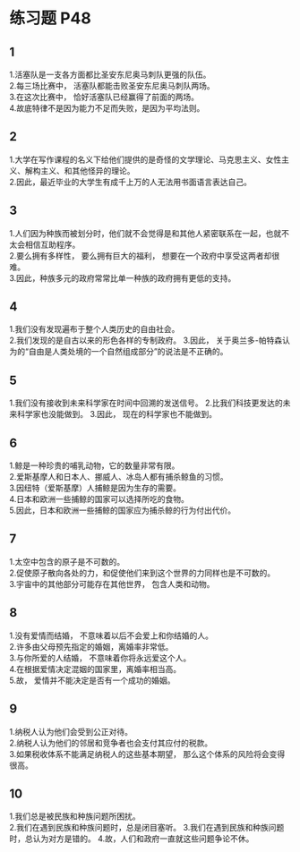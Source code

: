 # 练习题 P48

## 1

1.活塞队是一支各方面都比圣安东尼奥马刺队更强的队伍。  
2.每三场比赛中， 活塞队都能击败圣安东尼奥马刺队两场。  
3.在这次比赛中， 恰好活塞队已经赢得了前面的两场。  
4.故底特律不是因为能力不足而失败，是因为平均法则。

## 2

1.大学在写作课程的名义下给他们提供的是奇怪的文学理论、马克思主义、女性主义、解构主义、和其他怪异的理论。  
2.因此，最近毕业的大学生有成千上万的人无法用书面语言表达自己。

## 3  

1.人们因为种族而被划分时，他们就不会觉得是和其他人紧密联系在一起，也就不太会相信互助程序。  
2.要么拥有多样性， 要么拥有巨大的福利， 想要在一个政府中享受这两者却很难。  
3.因此，种族多元的政府常常比单一种族的政府拥有更低的支持。

## 4

1.我们没有发现遍布于整个人类历史的自由社会。  
2.我们发现的是自古以来的形色各样的专制政府。
3.因此， 关于奥兰多-帕特森认为的“自由是人类处境的一个自然组成部分”的说法是不正确的。

## 5

1.我们没有接收到未来科学家在时间中回溯的发送信号。
2.比我们科技更发达的未来科学家也没能做到。
3.因此， 现在的科学家也不能做到。

## 6

1.鲸是一种珍贵的哺乳动物，它的数量非常有限。  
2.爱斯基摩人和日本人、挪威人、冰岛人都有捕杀鲸鱼的习惯。  
3.因纽特（爱斯基摩）人捕鲸是因为生存的需要。  
4.日本和欧洲一些捕鲸的国家可以选择所吃的食物。  
5.因此，日本和欧洲一些捕鲸的国家应为捕杀鲸的行为付出代价。

## 7

1.太空中包含的原子是不可数的。  
2.促使原子散向各处的力，和促使他们来到这个世界的力同样也是不可数的。  
3.宇宙中的其他部分可能存在其他世界， 包含人类和动物。

## 8

1.没有爱情而结婚， 不意味着以后不会爱上和你结婚的人。  
2.许多由父母预先指定的婚姻，离婚率非常低。  
3.与你所爱的人结婚， 不意味着你将永远爱这个人。  
4.在根据爱情决定混姻的国家里，离婚率相当高。  
5.故， 爱情并不能决定是否有一个成功的婚姻。  

## 9

1.纳税人认为他们会受到公正对待。  
2.纳税人认为他们的邻居和竞争者也会支付其应付的税款。  
3.如果税收体系不能满足纳税人的这些基本期望， 那么这个体系的风险将会变得很高。  

## 10

1.我们总是被民族和种族问题所困扰。  
2.我们在遇到民族和种族问题时，总是闭目塞听。
3.我们在遇到民族和种族问题时，总认为对方是错的。
4.故，人们和政府一直就这些问题争论不休。